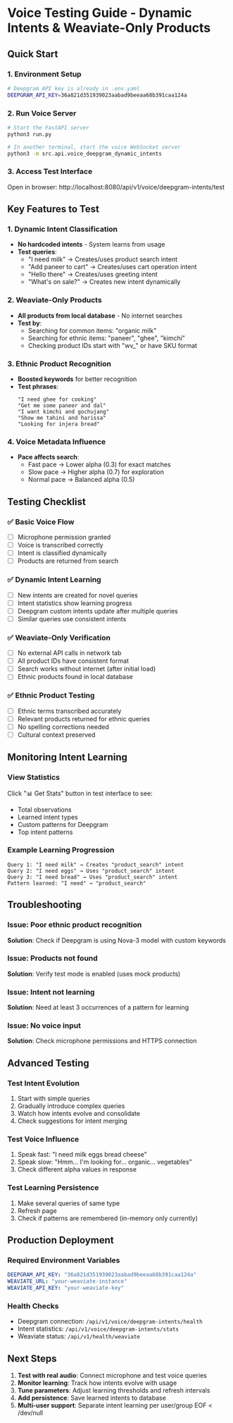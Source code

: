 # Voice Testing Guide - Dynamic Intents & Weaviate-Only Products

## Quick Start

### 1. Environment Setup
```bash
# Deepgram API key is already in .env.yaml
DEEPGRAM_API_KEY=36a821d351939023aabad9beeaa68b391caa124a
```

### 2. Run Voice Server
```bash
# Start the FastAPI server
python3 run.py

# In another terminal, start the voice WebSocket server
python3 -m src.api.voice_deepgram_dynamic_intents
```

### 3. Access Test Interface
Open in browser: http://localhost:8080/api/v1/voice/deepgram-intents/test

## Key Features to Test

### 1. Dynamic Intent Classification
- **No hardcoded intents** - System learns from usage
- **Test queries**:
  - "I need milk" → Creates/uses product search intent
  - "Add paneer to cart" → Creates/uses cart operation intent
  - "Hello there" → Creates/uses greeting intent
  - "What's on sale?" → Creates new intent dynamically

### 2. Weaviate-Only Products
- **All products from local database** - No internet searches
- **Test by**:
  - Searching for common items: "organic milk"
  - Searching for ethnic items: "paneer", "ghee", "kimchi"
  - Checking product IDs start with "wv_" or have SKU format

### 3. Ethnic Product Recognition
- **Boosted keywords** for better recognition
- **Test phrases**:
  ```
  "I need ghee for cooking"
  "Get me some paneer and dal"
  "I want kimchi and gochujang"
  "Show me tahini and harissa"
  "Looking for injera bread"
  ```

### 4. Voice Metadata Influence
- **Pace affects search**:
  - Fast pace → Lower alpha (0.3) for exact matches
  - Slow pace → Higher alpha (0.7) for exploration
  - Normal pace → Balanced alpha (0.5)

## Testing Checklist

### ✅ Basic Voice Flow
- [ ] Microphone permission granted
- [ ] Voice is transcribed correctly
- [ ] Intent is classified dynamically
- [ ] Products are returned from search

### ✅ Dynamic Intent Learning
- [ ] New intents are created for novel queries
- [ ] Intent statistics show learning progress
- [ ] Deepgram custom intents update after multiple queries
- [ ] Similar queries use consistent intents

### ✅ Weaviate-Only Verification
- [ ] No external API calls in network tab
- [ ] All product IDs have consistent format
- [ ] Search works without internet (after initial load)
- [ ] Ethnic products found in local database

### ✅ Ethnic Product Testing
- [ ] Ethnic terms transcribed accurately
- [ ] Relevant products returned for ethnic queries
- [ ] No spelling corrections needed
- [ ] Cultural context preserved

## Monitoring Intent Learning

### View Statistics
Click "📊 Get Stats" button in test interface to see:
- Total observations
- Learned intent types
- Custom patterns for Deepgram
- Top intent patterns

### Example Learning Progression
```
Query 1: "I need milk" → Creates "product_search" intent
Query 2: "I need eggs" → Uses "product_search" intent
Query 3: "I need bread" → Uses "product_search" intent
Pattern learned: "I need" → "product_search"
```

## Troubleshooting

### Issue: Poor ethnic product recognition
**Solution**: Check if Deepgram is using Nova-3 model with custom keywords

### Issue: Products not found
**Solution**: Verify test mode is enabled (uses mock products)

### Issue: Intent not learning
**Solution**: Need at least 3 occurrences of a pattern for learning

### Issue: No voice input
**Solution**: Check microphone permissions and HTTPS connection

## Advanced Testing

### Test Intent Evolution
1. Start with simple queries
2. Gradually introduce complex queries
3. Watch how intents evolve and consolidate
4. Check suggestions for intent merging

### Test Voice Influence
1. Speak fast: "I need milk eggs bread cheese"
2. Speak slow: "Hmm... I'm looking for... organic... vegetables"
3. Check different alpha values in response

### Test Learning Persistence
1. Make several queries of same type
2. Refresh page
3. Check if patterns are remembered (in-memory only currently)

## Production Deployment

### Required Environment Variables
```yaml
DEEPGRAM_API_KEY: "36a821d351939023aabad9beeaa68b391caa124a"
WEAVIATE_URL: "your-weaviate-instance"
WEAVIATE_API_KEY: "your-weaviate-key"
```

### Health Checks
- Deepgram connection: `/api/v1/voice/deepgram-intents/health`
- Intent statistics: `/api/v1/voice/deepgram-intents/stats`
- Weaviate status: `/api/v1/health/weaviate`

## Next Steps

1. **Test with real audio**: Connect microphone and test voice queries
2. **Monitor learning**: Track how intents evolve with usage
3. **Tune parameters**: Adjust learning thresholds and refresh intervals
4. **Add persistence**: Save learned intents to database
5. **Multi-user support**: Separate intent learning per user/group
EOF < /dev/null